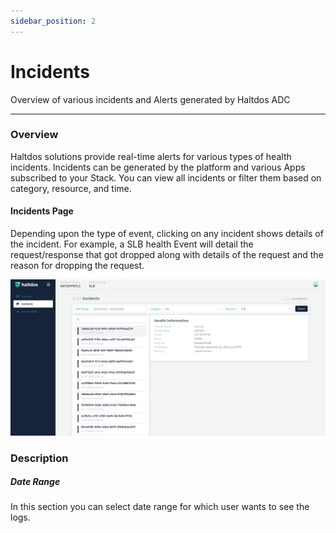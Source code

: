 ```yaml
---
sidebar_position: 2
---
```


# Incidents
Overview of various incidents and Alerts generated by Haltdos ADC

---

### Overview

Haltdos solutions provide real-time alerts for various types of health incidents. Incidents can be generated by the platform and various Apps subscribed to your Stack. You can view all incidents or filter them based on category, resource, and time.

#### Incidents Page

Depending upon the type of event, clicking on any incident shows details of the incident. For example, a SLB health Event will detail the request/response that got dropped along with details of the request and the reason for dropping the request.

![Event](/img/adc/v7/docs/incidentevent.png)

### Description

##### **Date Range**

In this section you can select date range for which user wants to see the logs.


